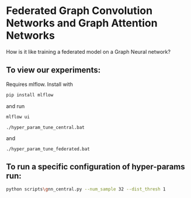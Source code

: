 # Federated Graph Convolution Networks and Graph Attention Networks 

How is it like training a federated model on a Graph Neural network?  


## To view our experiments: 

Requires mlflow. Install with 

```bash 
pip install mlflow 
```
and  run 

```bash 
mlflow ui 
```

```batch
./hyper_param_tune_central.bat
```
and 

```batch 
./hyper_param_tune_federated.bat
```

## To run a specific configuration of hyper-params run: 

```bash 
python scripts\gnn_central.py --num_sample 32 --dist_thresh 1
```
